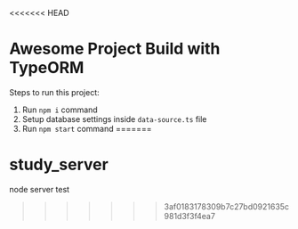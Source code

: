 <<<<<<< HEAD
# Awesome Project Build with TypeORM

Steps to run this project:

1. Run `npm i` command
2. Setup database settings inside `data-source.ts` file
3. Run `npm start` command
=======
# study_server
node server test
>>>>>>> 3af0183178309b7c27bd0921635c981d3f3f4ea7

